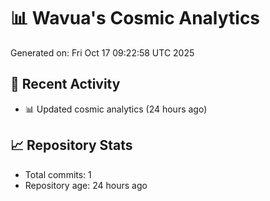# 📊 Wavua's Cosmic Analytics
Generated on: Fri Oct 17 09:22:58 UTC 2025

## 🚀 Recent Activity
- 📊 Updated cosmic analytics (24 hours ago)
## 📈 Repository Stats
- Total commits: 1
- Repository age: 24 hours ago
